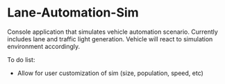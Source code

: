 # Lane-Automation-Sim
Console application that simulates vehicle automation scenario.
Currently includes lane and traffic light generation.
Vehicle will react to simulation environment accordingly.

To do list:
* Allow for user customization of sim (size, population, speed, etc)
